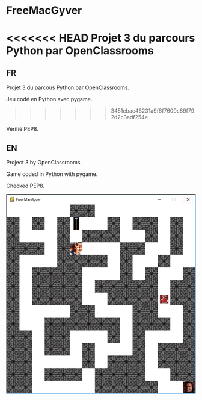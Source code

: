 # FreeMacGyver

<<<<<<< HEAD
Projet 3 du parcours Python par OpenClassrooms
=======

## FR
Projet 3 du parcous Python par OpenClassrooms.

Jeu codé en Python avec pygame.
>>>>>>> 3451ebac46231a9f6f7600c89f792d2c3adf254e

Vérifié PEP8.


## EN
Project 3 by OpenClassrooms.

Game coded in Python with pygame.

Checked PEP8.


![Capture](https://github.com/adufi/FreeMacGyver/blob/master/11-compressor.png)